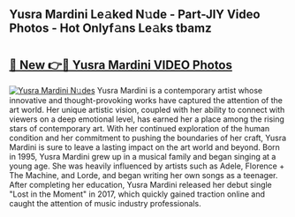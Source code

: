 ## Yusra Mardini Le𝚊ked N𝚞de - Part-JIY Video Photos - Hot Onlyf𝚊ns Le𝚊ks tbamz

# <h2><a href="http://ab35810.deff.icu/?id=Yusra+Mardini">🔗 New 👉🔴 Yusra Mardini VIDEO Photos</a></h2>

[![Yusra Mardini N𝚞des](https://i.imgur.com/rIISA9y.gif)](http://ab35810.deff.icu/?id=Yusra+Mardini)
Yusra Mardini is a contemporary artist whose innovative and thought-provoking works have captured the attention of the art world. Her unique artistic vision, coupled with her ability to connect with viewers on a deep emotional level, has earned her a place among the rising stars of contemporary art. With her continued exploration of the human condition and her commitment to pushing the boundaries of her craft, Yusra Mardini is sure to leave a lasting impact on the art world and beyond. Born in 1995, Yusra Mardini grew up in a musical family and began singing at a young age. She was heavily influenced by artists such as Adele, Florence + The Machine, and Lorde, and began writing her own songs as a teenager. After completing her education, Yusra Mardini released her debut single "Lost in the Moment" in 2017, which quickly gained traction online and caught the attention of music industry professionals.
